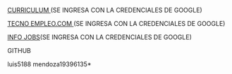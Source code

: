 
[CURRICULUM ](https://www.micvideal.es/)(SE INGRESA CON LA CREDENCIALES DE GOOGLE)

[TECNO EMPLEO.COM ](https://www.tecnoempleo.com/)(SE INGRESA CON LA CREDENCIALES DE GOOGLE)

[INFO JOBS](https://www.infojobs.net/)(SE INGRESA CON LA CREDENCIALES DE GOOGLE)

GITHUB

luis5188
mendoza19396135*

